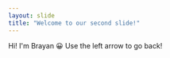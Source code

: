 ```yaml
---
layout: slide
title: "Welcome to our second slide!"
---
```

Hi! I'm Brayan 😀
Use the left arrow to go back!
